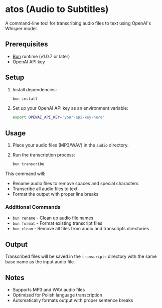 # atos (Audio to Subtitles)

A command-line tool for transcribing audio files to text using OpenAI's Whisper model.

## Prerequisites

- [Bun](https://bun.sh) runtime (v1.0.7 or later)
- OpenAI API key

## Setup

1. Install dependencies:

   ```bash
   bun install
   ```

2. Set up your OpenAI API key as an environment variable:

   ```bash
   export OPENAI_API_KEY='your-api-key-here'
   ```

## Usage

1. Place your audio files (MP3/WAV) in the `audio` directory.

2. Run the transcription process:

   ```bash
   bun transcribe
   ```

This command will:

- Rename audio files to remove spaces and special characters
- Transcribe all audio files to text
- Format the output with proper line breaks

### Additional Commands

- `bun rename` - Clean up audio file names
- `bun format` - Format existing transcript files
- `bun clean` - Remove all files from audio and transcripts directories

## Output

Transcribed files will be saved in the `transcripts` directory with the same base name as the input audio file.

## Notes

- Supports MP3 and WAV audio files
- Optimized for Polish language transcription
- Automatically formats output with proper sentence breaks
